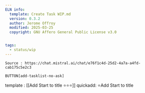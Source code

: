 ```yaml
---
ELN info:
  template: Create Task WIP.md
  version: 0.3.2
  author: Jerome Offroy
  modified: 2025-03-25
  copyright: GNU Affero General Public License v3.0


tags:
  - status/wip
---
```

````ad-tip
Source : https://chat.mistral.ai/chat/e76f1c4d-25d2-4a7a-a4fd-cab175c5e2c3

````




`BUTTON[add-tasklist-no-ask]`


template : [[Add Start to title ⭐⭐⭐]]
quickadd:  ⭐Add Start to title

